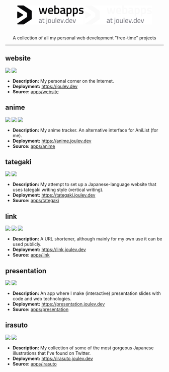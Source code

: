 <div align="center">
  <br>
  <img src="/apps/static/public/images/gh-asset/webapps/light.svg#gh-light-mode-only" alt="Logo" height="60px">
  <img src="/apps/static/public/images/gh-asset/webapps/dark.svg#gh-dark-mode-only" alt="Logo" height="60px">
  <br>
  <br>
  <p>A collection of all my personal web development "free-time" projects</p>
</div>

---

## website

![](https://img.shields.io/badge/next.js-000000?style=for-the-badge&logo=nextdotjs&logoColor=white) ![](https://img.shields.io/badge/React-20232A?style=for-the-badge&logo=react&logoColor=61DAFB)

- **Description:** My personal corner on the Internet.
- **Deployment:** https://joulev.dev
- **Source:** [apps/website](/apps/website)

## anime

![](https://img.shields.io/badge/next.js-000000?style=for-the-badge&logo=nextdotjs&logoColor=white) ![](https://img.shields.io/badge/React-20232A?style=for-the-badge&logo=react&logoColor=61DAFB) ![](https://img.shields.io/badge/GraphQl-E10098?style=for-the-badge&logo=graphql&logoColor=white)

- **Description:** My anime tracker. An alternative interface for AniList (for me).
- **Deployment:** https://anime.joulev.dev
- **Source:** [apps/anime](/apps/anime)

## tategaki

![](https://img.shields.io/badge/SvelteKit-FF3E00?style=for-the-badge&logo=Svelte&logoColor=white) ![](https://img.shields.io/badge/Svelte-4A4A55?style=for-the-badge&logo=svelte&logoColor=FF3E00)

- **Description:** My attempt to set up a Japanese-language website that uses tategaki writing style (vertical writing).
- **Deployment:** https://tategaki.joulev.dev
- **Source:** [apps/tategaki](/apps/tategaki)

## link

![](https://img.shields.io/badge/nuxt.js-00C58E?style=for-the-badge&logo=nuxtdotjs&logoColor=white) ![](https://img.shields.io/badge/Vue.js-35495E?style=for-the-badge&logo=vuedotjs&logoColor=4FC08D) ![](https://img.shields.io/badge/MongoDB-4EA94B?style=for-the-badge&logo=mongodb&logoColor=white)

- **Description:** A URL shortener, although mainly for my own use it can be used publicly.
- **Deployment:** https://link.joulev.dev
- **Source:** [apps/link](/apps/link)

## presentation

![](https://img.shields.io/badge/nuxt.js-00C58E?style=for-the-badge&logo=nuxtdotjs&logoColor=white) ![](https://img.shields.io/badge/Vue.js-35495E?style=for-the-badge&logo=vuedotjs&logoColor=4FC08D)

- **Description:** An app where I make (interactive) presentation slides with code and web technologies.
- **Deployment:** https://presentation.joulev.dev
- **Source:** [apps/presentation](/apps/presentation)

## irasuto

![](https://img.shields.io/badge/next.js-000000?style=for-the-badge&logo=nextdotjs&logoColor=white) ![](https://img.shields.io/badge/React-20232A?style=for-the-badge&logo=react&logoColor=61DAFB)

- **Description:** My collection of some of the most gorgeous Japanese illustrations that I've found on Twitter.
- **Deployment:** https://irasuto.joulev.dev
- **Source:** [apps/irasuto](/apps/irasuto)
